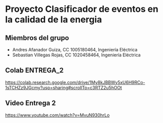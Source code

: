 # Proyecto Clasificador de eventos en la calidad de la energia

## Miembros del grupo

- Andres Afanador Guiza, CC 1005180464, Ingeniería Eléctrica
- Sebastian Villegas Rojas, CC 1020458464, Ingeniería Eléctrica

## Colab ENTREGA_2

https://colab.research.google.com/drive/1My8kJBBWv5xU6H9RCo-1sTCHZz9JGcmy?usp=sharing#scrollTo=c3RTZ2u5hOOt

    
## Video Entrega 2

https://www.youtube.com/watch?v=MvuN930hrLo
